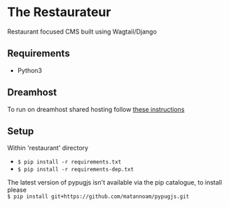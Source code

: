 # The Restaurateur
Restaurant focused CMS built using Wagtail/Django

## Requirements
- Python3

## Dreamhost
To run on dreamhost shared hosting follow [these instructions](https://help.dreamhost.com/hc/en-us/articles/215319648-How-to-create-a-Django-project-using-virtualenv)

## Setup
Within 'restaurant' directory
- `$ pip install -r requirements.txt`
- `$ pip install -r requirements-dep.txt`

The latest version of pypugjs isn't available via the pip catalogue, to install please  
`$ pip install git+https://github.com/matannoam/pypugjs.git`
